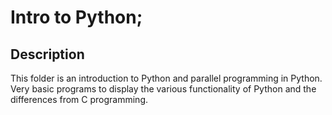 # Intro to Python;

## Description

This folder is an introduction to Python and parallel programming in Python.  Very basic programs to display the various functionality of Python and the differences from C programming.
